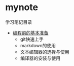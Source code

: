 # mynote

学习笔记目录

* [编程前的基本准备](note01_basic/README.md)
  * git快速上手
  * markdown的使用
  * 文本编辑器的选择与使用
  * 编译器的安装与使用

